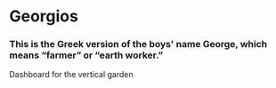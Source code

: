 # Georgios

### This is the Greek version of the boys' name George, which means “farmer” or “earth worker.”

Dashboard for the vertical garden

